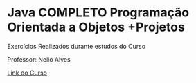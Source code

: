 # Java COMPLETO Programação Orientada a Objetos +Projetos

Exercícios Realizados durante estudos do Curso

Professor: Nelio Alves

[Link do Curso](https://www.udemy.com/course/java-curso-completo/)
